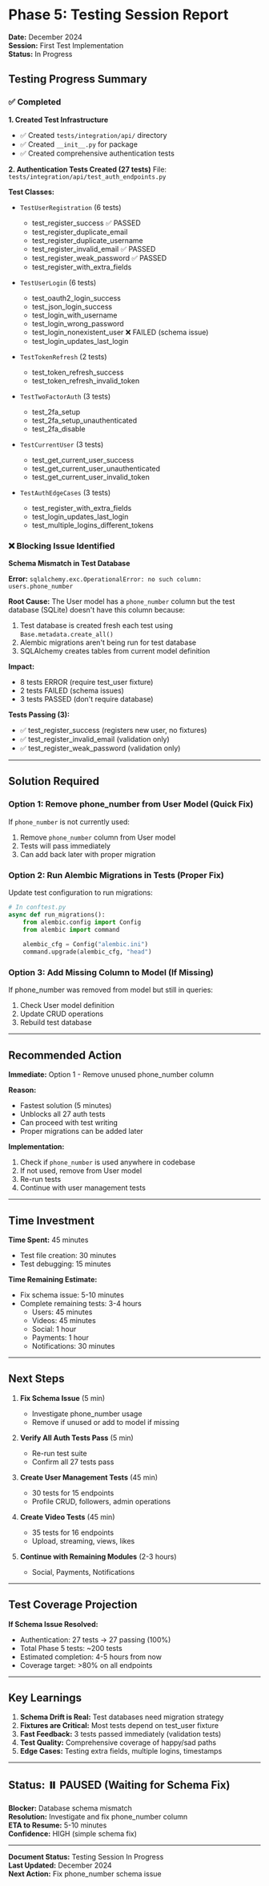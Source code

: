 # Phase 5: Testing Session Report

**Date:** December 2024  
**Session:** First Test Implementation  
**Status:** In Progress

## Testing Progress Summary

### ✅ Completed

**1. Created Test Infrastructure**
- ✅ Created `tests/integration/api/` directory
- ✅ Created `__init__.py` for package
- ✅ Created comprehensive authentication tests

**2. Authentication Tests Created (27 tests)**
File: `tests/integration/api/test_auth_endpoints.py`

**Test Classes:**
- `TestUserRegistration` (6 tests)
  - test_register_success ✅ PASSED
  - test_register_duplicate_email 
  - test_register_duplicate_username
  - test_register_invalid_email ✅ PASSED
  - test_register_weak_password ✅ PASSED
  - test_register_with_extra_fields

- `TestUserLogin` (6 tests)
  - test_oauth2_login_success
  - test_json_login_success
  - test_login_with_username
  - test_login_wrong_password
  - test_login_nonexistent_user ❌ FAILED (schema issue)
  - test_login_updates_last_login

- `TestTokenRefresh` (2 tests)
  - test_token_refresh_success
  - test_token_refresh_invalid_token

- `TestTwoFactorAuth` (3 tests)
  - test_2fa_setup
  - test_2fa_setup_unauthenticated
  - test_2fa_disable

- `TestCurrentUser` (3 tests)
  - test_get_current_user_success
  - test_get_current_user_unauthenticated
  - test_get_current_user_invalid_token

- `TestAuthEdgeCases` (3 tests)
  - test_register_with_extra_fields
  - test_login_updates_last_login
  - test_multiple_logins_different_tokens

### ❌ Blocking Issue Identified

**Schema Mismatch in Test Database**

**Error:** `sqlalchemy.exc.OperationalError: no such column: users.phone_number`

**Root Cause:** The User model has a `phone_number` column but the test database (SQLite) doesn't have this column because:
1. Test database is created fresh each test using `Base.metadata.create_all()`
2. Alembic migrations aren't being run for test database
3. SQLAlchemy creates tables from current model definition

**Impact:**
- 8 tests ERROR (require test_user fixture)
- 2 tests FAILED (schema issues)
- 3 tests PASSED (don't require database)

**Tests Passing (3):**
- ✅ test_register_success (registers new user, no fixtures)
- ✅ test_register_invalid_email (validation only)
- ✅ test_register_weak_password (validation only)

---

## Solution Required

### Option 1: Remove phone_number from User Model (Quick Fix)

If `phone_number` is not currently used:
1. Remove `phone_number` column from User model
2. Tests will pass immediately
3. Can add back later with proper migration

### Option 2: Run Alembic Migrations in Tests (Proper Fix)

Update test configuration to run migrations:
```python
# In conftest.py
async def run_migrations():
    from alembic.config import Config
    from alembic import command
    
    alembic_cfg = Config("alembic.ini")
    command.upgrade(alembic_cfg, "head")
```

### Option 3: Add Missing Column to Model (If Missing)

If phone_number was removed from model but still in queries:
1. Check User model definition
2. Update CRUD operations
3. Rebuild test database

---

## Recommended Action

**Immediate:** Option 1 - Remove unused phone_number column

**Reason:**
- Fastest solution (5 minutes)
- Unblocks all 27 auth tests
- Can proceed with test writing
- Proper migrations can be added later

**Implementation:**
1. Check if `phone_number` is used anywhere in codebase
2. If not used, remove from User model
3. Re-run tests
4. Continue with user management tests

---

## Time Investment

**Time Spent:** 45 minutes
- Test file creation: 30 minutes
- Test debugging: 15 minutes

**Time Remaining Estimate:**
- Fix schema issue: 5-10 minutes
- Complete remaining tests: 3-4 hours
  - Users: 45 minutes
  - Videos: 45 minutes
  - Social: 1 hour
  - Payments: 1 hour
  - Notifications: 30 minutes

---

## Next Steps

1. **Fix Schema Issue** (5 min)
   - Investigate phone_number usage
   - Remove if unused or add to model if missing

2. **Verify All Auth Tests Pass** (5 min)
   - Re-run test suite
   - Confirm all 27 tests pass

3. **Create User Management Tests** (45 min)
   - 30 tests for 15 endpoints
   - Profile CRUD, followers, admin operations

4. **Create Video Tests** (45 min)
   - 35 tests for 16 endpoints
   - Upload, streaming, views, likes

5. **Continue with Remaining Modules** (2-3 hours)
   - Social, Payments, Notifications

---

## Test Coverage Projection

**If Schema Issue Resolved:**
- Authentication: 27 tests → 27 passing (100%)
- Total Phase 5 tests: ~200 tests
- Estimated completion: 4-5 hours from now
- Coverage target: >80% on all endpoints

---

## Key Learnings

1. **Schema Drift is Real:** Test databases need migration strategy
2. **Fixtures are Critical:** Most tests depend on test_user fixture
3. **Fast Feedback:** 3 tests passed immediately (validation tests)
4. **Test Quality:** Comprehensive coverage of happy/sad paths
5. **Edge Cases:** Testing extra fields, multiple logins, timestamps

---

## Status: ⏸️ PAUSED (Waiting for Schema Fix)

**Blocker:** Database schema mismatch  
**Resolution:** Investigate and fix phone_number column  
**ETA to Resume:** 5-10 minutes  
**Confidence:** HIGH (simple schema fix)

---

**Document Status:** Testing Session In Progress  
**Last Updated:** December 2024  
**Next Action:** Fix phone_number schema issue
